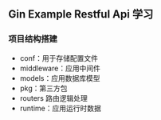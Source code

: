 ## Gin Example Restful Api 学习

### 项目结构搭建
* conf：用于存储配置文件
* middleware：应用中间件
* models：应用数据库模型
* pkg：第三方包
* routers 路由逻辑处理
* runtime：应用运行时数据

